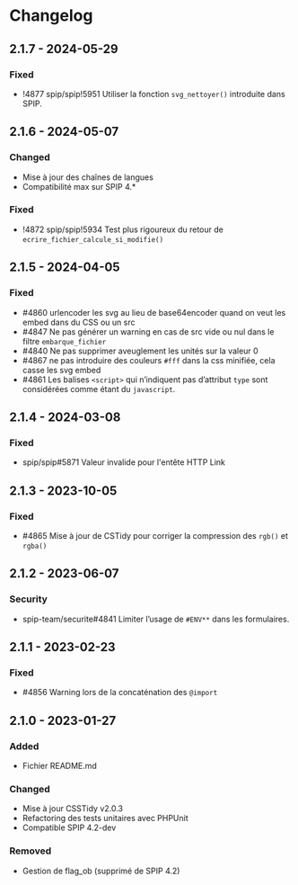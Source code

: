 # Changelog

## 2.1.7 - 2024-05-29

### Fixed

- !4877 spip/spip!5951 Utiliser la fonction `svg_nettoyer()` introduite dans SPIP.

## 2.1.6 - 2024-05-07

### Changed

- Mise à jour des chaînes de langues
- Compatibilité max sur SPIP 4.*

### Fixed

- !4872 spip/spip!5934 Test plus rigoureux du retour de `ecrire_fichier_calcule_si_modifie()`

## 2.1.5 - 2024-04-05

### Fixed

- #4860 urlencoder les svg au lieu de base64encoder quand on veut les embed dans du CSS ou un src
- #4847 Ne pas générer un warning en cas de src vide ou nul dans le filtre `embarque_fichier`
- #4840 Ne pas supprimer aveuglement les unités sur la valeur 0
- #4867 ne pas introduire des couleurs `#fff` dans la css minifiée, cela casse les svg embed
- #4861 Les balises `<script>` qui n’indiquent pas d’attribut `type` sont considérées comme étant du `javascript`.

## 2.1.4 - 2024-03-08

### Fixed

- spip/spip#5871 Valeur invalide pour l'entête HTTP Link

## 2.1.3 - 2023-10-05

### Fixed

- #4865 Mise à jour de CSTidy pour corriger la compression des `rgb()` et `rgba()`

## 2.1.2 - 2023-06-07

### Security

- spip-team/securite#4841 Limiter l’usage de `#ENV**` dans les formulaires.

## 2.1.1 - 2023-02-23

### Fixed

- #4856 Warning lors de la concaténation des `@import`

## 2.1.0 - 2023-01-27

### Added

- Fichier README.md

### Changed

- Mise à jour CSSTidy v2.0.3
- Refactoring des tests unitaires avec PHPUnit
- Compatible SPIP 4.2-dev

### Removed

- Gestion de flag_ob (supprimé de SPIP 4.2)
